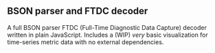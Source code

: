 ## BSON parser and FTDC decoder

A full BSON parser FTDC (Full-Time Diagnostic Data Capture) decoder written in plain JavaScript. Includes a (WIP) _very_ basic visualization for time-series metric data with no external dependencies.
